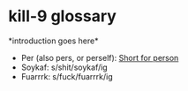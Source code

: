 # kill-9 glossary

\*introduction goes here\*

* Per (also pers, or perself): [Short for person](https://www.gnu.org/philosophy/kind-communication.html#f1)
* Soykaf: s/shit/soykaf/ig
* Fuarrrk: s/fuck/fuarrrk/ig
